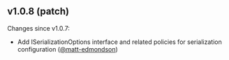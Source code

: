 ## v1.0.8 (patch)

Changes since v1.0.7:

- Add ISerializationOptions interface and related policies for serialization configuration ([@matt-edmondson](https://github.com/matt-edmondson))
